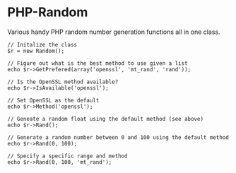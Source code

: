 PHP-Random
==========
Various handy PHP random number generation functions all in one class.

	// Initalize the class
	$r = new Random();

	// Figure out what is the best method to use given a list
	echo $r->GetPrefered(array('openssl', 'mt_rand', 'rand'));

	// Is the OpenSSL method available?
	echo $r->IsAvailable('openssl');

	// Set OpenSSL as the default
	echo $r->Method('openssl');

	// Geneate a random float using the default method (see above)
	echo $r->Rand();

	// Generate a random number between 0 and 100 using the default method
	echo $r->Rand(0, 100);

	// Specify a specific range and method
	echo $r->Rand(0, 100, 'mt_rand');
